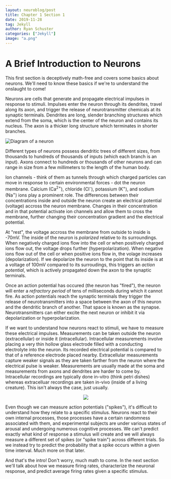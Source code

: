 ```yaml
---
layout: neuroblog/post
title: Chapter 1 Section 1
date: 2019-11-28
tag: Jekyll
author: Ryan Schuster
categories: ["Jekyll"]
image: "a.png"
---
```


# A Brief Introduction to Neurons
This first section is deceptively math-free and covers some basics about neurons. We'll need to know these basics if we're to understand the onslaught to come!

Neurons are cells that generate and propagate electrical impulses in response to stimuli. Impulses enter the neuron through its dendrites, travel along its axon, and trigger the release of neurotransmitter chemicals at its synaptic terminals. Dendrites are long, slender branching structures which extend from the soma, which is the center of the neuron and contains its nucleus. The axon is a thicker long structure which terminates in shorter branches.

![Diagram of a neuron](https://upload.wikimedia.org/wikipedia/commons/1/10/Blausen_0657_MultipolarNeuron.png)

Different types of neurons possess dendritic trees of different sizes, from thousands to hundreds of thousands of inputs (which each branch is an input). Axons connect to hundreds or thousands of other neurons and can range in size from a few millimeters to the length of the human body. 

Ion channels - think of them as tunnels through which charged particles can move in response to certain environmental forces - dot the neuron membrane. Calcium (Ca<sup>2+</sup>), chloride (Cl<sup>-</sup>), potassium (K<sup>+</sup>), and sodium (Na<sup>+</sup>) ions play a prominent role. The differences between their concentrations inside and outside the neuron create an electrical potential (voltage) accross the neuron membrane. Changes in their concentration and in that potential activate ion channels and allow them to cross the membrane, further changing their concentration gradient and the electrical potential.

At "rest", the voltage accross the membrane from outside to inside is -70mV. The inside of the neuron is _polarized_ relative to its surroundings. When negatively charged ions flow into the cell or when positively charged ions flow out, the voltage drops further (hyperpolarization). When negative ions flow out of the cell or when positive ions flow in, the volage increases (depolarization). If we depolarize the neuron to the point that its inside is at a voltage of 100mV compared to its surroudings, this triggers an _action potential_, which is actively propagated down the axon to the synaptic terminals.

Once an action potential has occured (the neuron has "fired"), the neuron will enter a _refractory period_ of tens of milliseconds during which it cannot fire. As action potentials reach the synaptic terminals they trigger the release of neurotransmitters into a space between the axon of this neuron and the dendritic branch of another. That space is known as the synapse. Neurotransmitters can either excite the next neuron or inhibit it via depolarization or hyperpolarization.

If we want to understand how neurons react to stimuli, we have to measure these electrical impulses. Measurements can be taken outside the neuron (extracellular) or inside it (intracellular). Intracellular measurements involve placing a very thin hollow glass electrode filled with a conducting electrolyte into the neuron. Its recorded electrical potential is compared to that of a reference electrode placed nearby. Extracellular measurements capture weaker signals as they are taken farther from the neuron where the electrical pulse is weaker. Measurements are usually made at the soma and measurements from axons and dendrites are harder to come by. Intracellular recordings are typically done in-vitro (think petri dishes) whereas extracelluar recordings are taken in-vivo (inside of a living creature). This isn't always the case, just usually.

<center>
  <img src="https://neuronaldynamics.epfl.ch/online/x179.png" />
</center>

Even though we can measure action potentials ("spikes"), it's difficult to understand how they relate to a specific stimulus. Neurons react to their own internal processes, those processes have a certain randomness associated with them, and experimental subjects are under various states of arousal and undergoing numerous cognitive processes. We can't predict exactly what kind of response a stimulus will create and we will always measure a different set of spikes (or "spike train") across different trials. So we instead try to predict the probability that a spike occurs within a given time interval. Much more on that later.

And that's the intro! Don't worry, much math to come. In the next section we'll talk about how we measure firing rates, characterize the neuronal response, and predict average firing rates given a specific stimulus.
